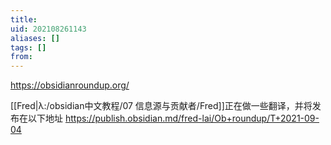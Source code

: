 ```yaml
---
title: 
uid: 202108261143
aliases: []
tags: []
from: 
---
```

https://obsidianroundup.org/

[[Fred|λ:/obsidian中文教程/07 信息源与贡献者/Fred]]正在做一些翻译，并将发布在以下地址
https://publish.obsidian.md/fred-lai/Ob+roundup/T+2021-09-04